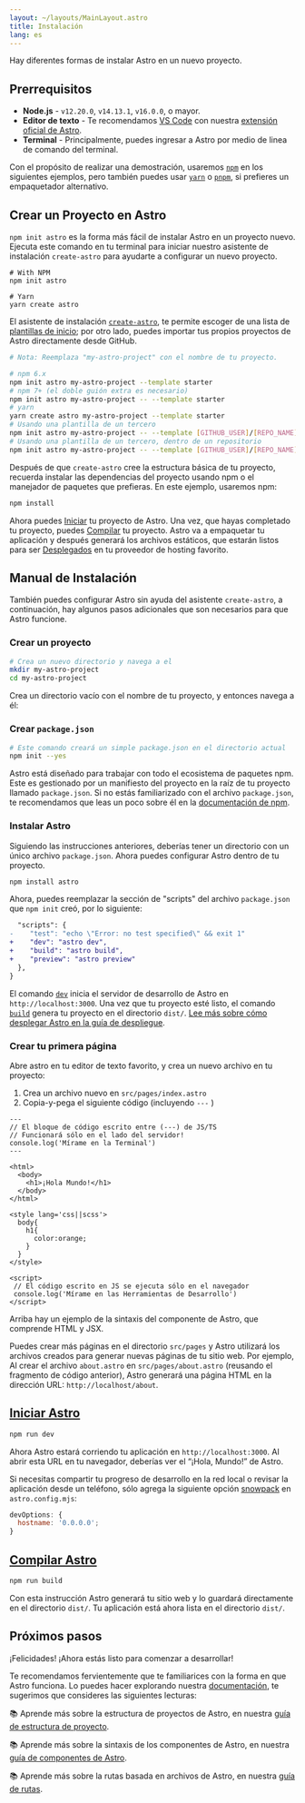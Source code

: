 ```yaml
---
layout: ~/layouts/MainLayout.astro
title: Instalación
lang: es
---
```


Hay diferentes formas de instalar Astro en un nuevo proyecto.

## Prerrequisitos

- **Node.js** - `v12.20.0`, `v14.13.1`, `v16.0.0`, o mayor.
- **Editor de texto** - Te recomendamos [VS Code](https://code.visualstudio.com/) con nuestra [extensión oficial de Astro](https://marketplace.visualstudio.com/items?itemName=astro-build.astro-vscode).
- **Terminal** - Principalmente, puedes ingresar a Astro por medio de linea de comando del terminal.

Con el propósito de realizar una demostración, usaremos [`npm`](https://www.npmjs.com/) en los siguientes ejemplos, pero también puedes usar [`yarn`](https://yarnpkg.com/) o [`pnpm`](https://pnpm.io/), si prefieres un empaquetador alternativo.

## Crear un Proyecto en Astro

`npm init astro` es la forma más fácil de instalar Astro en un proyecto nuevo. Ejecuta este comando en tu terminal para iniciar nuestro asistente de instalación `create-astro` para ayudarte a configurar un nuevo proyecto.

```shell
# With NPM
npm init astro

# Yarn
yarn create astro
```

El asistente de instalación [`create-astro`](https://github.com/snowpackjs/astro/tree/main/packages/create-astro), te permite escoger de una lista de [plantillas de inicio](/examples); por otro lado, puedes importar tus propios proyectos de Astro directamente desde GitHub.

```bash
# Nota: Reemplaza "my-astro-project" con el nombre de tu proyecto.

# npm 6.x
npm init astro my-astro-project --template starter
# npm 7+ (el doble guión extra es necesario)
npm init astro my-astro-project -- --template starter
# yarn
yarn create astro my-astro-project --template starter
# Usando una plantilla de un tercero
npm init astro my-astro-project -- --template [GITHUB_USER]/[REPO_NAME]
# Usando una plantilla de un tercero, dentro de un repositorio
npm init astro my-astro-project -- --template [GITHUB_USER]/[REPO_NAME]/path/to/template
```

Después de que `create-astro` cree la estructura básica de tu proyecto, recuerda instalar las dependencias del proyecto usando npm o el manejador de paquetes que prefieras. En este ejemplo, usaremos npm:

```bash
npm install
```

Ahora puedes [Iniciar](#start-astro) tu proyecto de Astro. Una vez, que hayas completado tu proyecto, puedes [Compilar](#build-astro) tu proyecto. Astro va a empaquetar tu aplicación y después generará los archivos estáticos, que estarán listos para ser [Desplegados](/guides/deploy) en tu proveedor de hosting favorito.

## Manual de Instalación

También puedes configurar Astro sin ayuda del asistente `create-astro`, a continuación, hay algunos pasos adicionales que son necesarios para que Astro funcione.

### Crear un proyecto

```bash
# Crea un nuevo directorio y navega a el
mkdir my-astro-project
cd my-astro-project
```

Crea un directorio vacío con el nombre de tu proyecto, y entonces navega a él:

### Crear `package.json`

```bash
# Este comando creará un simple package.json en el directorio actual
npm init --yes
```

Astro está diseñado para trabajar con todo el ecosistema de paquetes npm. Este es gestionado por un manifiesto del proyecto en la raíz de tu proyecto llamado `package.json`. Si no estás familiarizado con el archivo `package.json`, te recomendamos que leas un poco sobre él en la [documentación de npm](https://docs.npmjs.com/creating-a-package-json-file).

### Instalar Astro

Siguiendo las instrucciones anteriores, deberías tener un directorio con un único archivo `package.json`. Ahora puedes configurar Astro dentro de tu proyecto.

```bash
npm install astro
```

Ahora, puedes reemplazar la sección de "scripts" del archivo `package.json` que `npm init` creó, por lo siguiente:

```diff
  "scripts": {
-    "test": "echo \"Error: no test specified\" && exit 1"
+    "dev": "astro dev",
+    "build": "astro build",
+    "preview": "astro preview"
  },
}
```

El comando [`dev`](#start-astro) inicia el servidor de desarrollo de Astro en `http://localhost:3000`. Una vez que tu proyecto esté listo, el comando [`build`](#build-astro) genera tu proyecto en el directorio `dist/`. [Lee más sobre cómo desplegar Astro en la guía de despliegue](/guides/deploy).

### Crear tu primera página

Abre astro en tu editor de texto favorito, y crea un nuevo archivo en tu proyecto:

1. Crea un archivo nuevo en `src/pages/index.astro`
2. Copia-y-pega el siguiente código (incluyendo `---` )

```astro
---
// El bloque de código escrito entre (---) de JS/TS
// Funcionará sólo en el lado del servidor!
console.log('Mírame en la Terminal')
---

<html>
  <body>
    <h1>¡Hola Mundo!</h1>
  </body>
</html>

<style lang='css||scss'>
  body{
    h1{
      color:orange;
    }
  }
</style>

<script>
 // El código escrito en JS se ejecuta sólo en el navegador
 console.log('Mírame en las Herramientas de Desarrollo')
</script>
```

Arriba hay un ejemplo de la sintaxis del componente de Astro, que comprende HTML y JSX.

Puedes crear más páginas en el directorio `src/pages` y Astro utilizará los archivos creados para generar nuevas páginas de tu sitio web. Por ejemplo, Al crear el archivo `about.astro` en `src/pages/about.astro` (reusando el fragmento de código anterior), Astro generará una página HTML en la dirección URL: `http://localhost/about`.

## [Iniciar Astro](#start-astro)

```bash
npm run dev
```

Ahora Astro estará corriendo tu aplicación en `http://localhost:3000`. Al abrir esta URL en tu navegador, deberías ver el “¡Hola, Mundo!” de Astro.

Si necesitas compartir tu progreso de desarrollo en la red local o revisar la aplicación desde un teléfono, sólo agrega la siguiente opción [snowpack](https://www.snowpack.dev/reference/configuration#devoptionshostname) en `astro.config.mjs`:

```js
devOptions: {
  hostname: '0.0.0.0';
}
```

## [Compilar Astro](#build-astro)

```bash
npm run build
```

Con esta instrucción Astro generará tu sitio web y lo guardará directamente en el directorio `dist/`. Tu aplicación está ahora lista en el directorio `dist/`.

## Próximos pasos

¡Felicidades! ¡Ahora estás listo para comenzar a desarrollar!

Te recomendamos fervientemente que te familiarices con la forma en que Astro funciona. Lo puedes hacer explorando nuestra [documentación](/docs/), te sugerimos que consideres las siguientes lecturas:

📚 Aprende más sobre la estructura de proyectos de Astro, en nuestra [guía de estructura de proyecto](/core-concepts/project-structure).

📚 Aprende más sobre la sintaxis de los componentes de Astro, en nuestra [guía de componentes de Astro](/core-concepts/astro-components).

📚 Aprende más sobre la rutas basada en archivos de Astro, en nuestra [guía de rutas](core-concepts/astro-pages).
